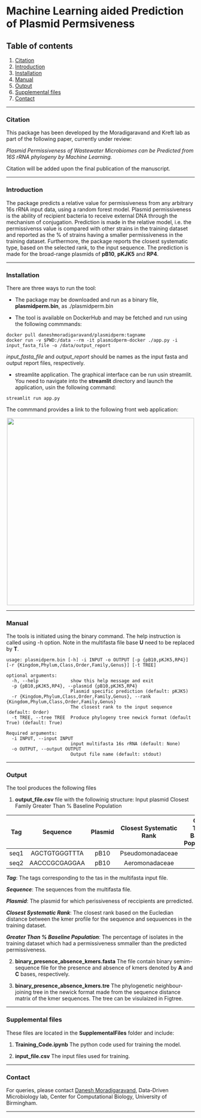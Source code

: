 # Machine Learning aided Prediction of Plasmid Permsiveness 

## Table of contents
1. [Citation](#citation)
2. [Introduction](#content)
3. [Installation](#installation)
4. [Manual](#manual)
5. [Output](#output)
6. [Supplemental files](#package)
7. [Contact](#contact)

----

### Citation <a name="citation"></a>

This package has been developed by the Moradigaravand and Kreft lab as part of the following paper, currently under review:

*Plasmid Permissiveness of Wastewater Microbiomes can be Predicted from 16S rRNA phylogeny by Machine Learning.*

Citation will be added upon the final publication of the manuscript.

----

### Introduction <a name="content"></a>
The package predicts a relative value for permissiveness from any arbitrary 16s rRNA input data, using a random forest model. Plasmid permissiveness is the ability of recipient bacteria to receive external DNA through the mechanism of conjugation. Prediction is made in the relative model, i.e. the permissivenss value is compared with other strains in the training dataset and reported as the % of strains having a smaller permissiveness in the training dataset. Furthermore, the package reports the closest systematic type, based on the selected rank, to the input sequence. The prediction is made for the broad-range plasmids of **pB10**, **pKJK5** and **RP4**.  

----
### Installation <a name="installation"></a>

There are three ways to run the tool:

- The package may be downloaded and run as a binary file, **plasmidperm.bin**, as ./plasmidperm.bin

- The tool is available on DockerHub and may be fetched and run using the following commmands:

```
docker pull daneshmoradigaravand/plasmidperm:tagname
docker run -v $PWD:/data --rm -it plasmidperm-docker ./app.py -i input_fasta_file -o /data/output_report
```
*input_fasta_file* and *output_report* should be names as the input fasta and output report files, respectively.

- streamlite application. The graphical interface can be run usin streamlit. You need to navigate into the **streamlit** directory and launch the application, usin the following command:

```
streamlit run app.py
```
The commmand provides a link to the following front web application:

<p align="center">
<img src="https://user-images.githubusercontent.com/35295619/170274133-a3cac858-f320-4444-9426-de689adcf249.png" width="500" />
</p>

----
### Manual <a name="installation"></a>

The tools is initiated using the binary command. The help instruction is called using -h option. Note in the multifasta file base **U** need to be replaced by **T**.   

```
usage: plasmidperm.bin [-h] -i INPUT -o OUTPUT [-p {pB10,pKJK5,RP4}] [-r {Kingdom,Phylum,Class,Order,Family,Genus}] [-t TREE]

optional arguments:
  -h, --help            show this help message and exit
  -p {pB10,pKJK5,RP4}, --plasmid {pB10,pKJK5,RP4}
                        Plasmid specific prediction (default: pKJK5)
  -r {Kingdom,Phylum,Class,Order,Family,Genus}, --rank {Kingdom,Phylum,Class,Order,Family,Genus}
                        The closest rank to the input sequence (default: Order)
  -t TREE, --tree TREE  Produce phylogeny tree newick format (default True) (default: True)

Required arguments:
  -i INPUT, --input INPUT
                        input multifasta 16s rRNA (default: None)
  -o OUTPUT, --output OUTPUT
                        Output file name (default: stdout)

 ```
 
 ----
### Output <a name="output"></a>

The tool produces the following files 

1. **output_file.csv** file with the followinig structure:
 Input	plasmid	Closest Family	Greater Than % Baseline Population

| Tag	          | Sequence      | Plasmid | Closest Systematic Rank  | Greater Than % Baseline Population|
| ------------- |:-------------:| :-----: | :-----------------------:| ---------------------------------:|
| seq1          | AGCTGTGGGTTTA |  pB10   |   Pseudomonadaceae       |               95                  |
| seq2          | AACCCGCGAGGAA |  pB10   |    Aeromonadaceae        |               65                  |


***Tag***: The tags corresponding to the tas in the multifasta input file.

***Sequence***: The sequences from the multifasta file.

***Plasmid***: The plasmid for which perissiveness of reccipients are prredicted.

***Closest Systematic Rank***: The closest rank based on the Eucledian distance between the kmer profile for the sequence and sequuences in the training dataset.

***Greater Than % Baseline Population***: The percentage of isolates in the training dataset which had a permissiveness smmaller than the predicted permissiveness.

2. **binary_presence_absence_kmers.fasta** The file contain binary semim-sequence file for the presence and absence of kmers denoted by **A** and **C** bases, respectively.

3. **binary_presence_absence_kmers.tre** The phylogenetic neighbour-joining tree in the newick format made from the sequence distance matrix of the kmer sequences. The tree can be visulaized in Figtree.

----
### Supplemental files <a name="package"></a>

These files are located in the **SupplementalFiles** folder and include:

1. **Training_Code.ipynb** The python code used for training the model. 

2. **input_file.csv** The input files used for training.

----
### Contact <a name="contact"></a>
For queries, please contact [Danesh Moradigaravand](mailto:d.moradigaravand@bham.ac.uk?subject=[GitHub]), Data-Driven Microbiology lab, Center for Computational Biology, University of Birmingham. 
 


-----
